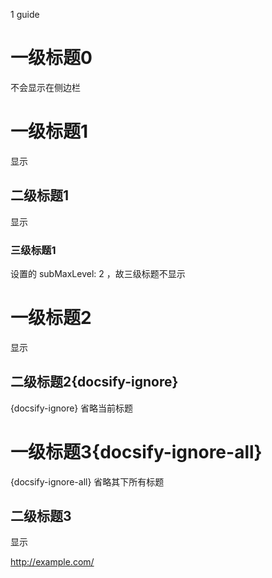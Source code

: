 1 guide

# 一级标题0

不会显示在侧边栏

# 一级标题1

显示

## 二级标题1

显示

### 三级标题1

设置的 subMaxLevel: 2 ，故三级标题不显示

# 一级标题2

显示

## 二级标题2{docsify-ignore}

{docsify-ignore} 省略当前标题

# 一级标题3{docsify-ignore-all}

{docsify-ignore-all} 省略其下所有标题

## 二级标题3

显示

<http://example.com/>